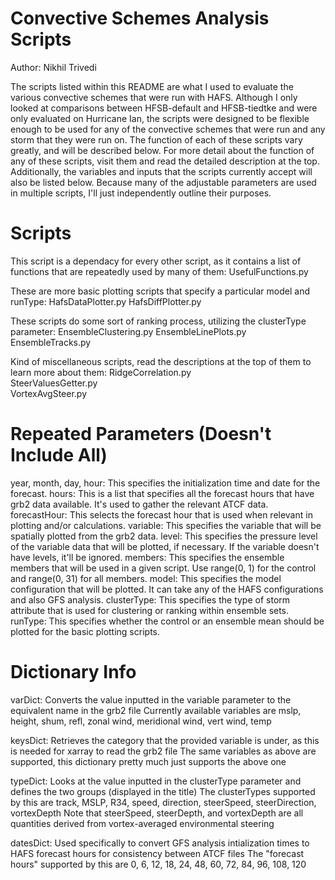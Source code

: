 # Convective Schemes Analysis Scripts
Author: Nikhil Trivedi

The scripts listed within this README are what I used to evaluate the various convective schemes that were run with HAFS.
Although I only looked at comparisons between HFSB-default and HFSB-tiedtke and were only evaluated on Hurricane Ian, the scripts
were designed to be flexible enough to be used for any of the convective schemes that were run and any storm that they were run
on. The function of each of these scripts vary greatly, and will be described below. For more detail about the function of any of 
these scripts, visit them and read the detailed description at the top. Additionally, the variables and inputs that the scripts 
currently accept will also be listed below. Because many of the adjustable parameters are used in multiple scripts, I'll just 
independently outline their purposes.

# Scripts
This script is a dependacy for every other script, as it contains a list of functions that are repeatedly used by many of them:
UsefulFunctions.py

These are more basic plotting scripts that specify a particular model and runType:
HafsDataPlotter.py
HafsDiffPlotter.py

These scripts do some sort of ranking process, utilizing the clusterType parameter:
EnsembleClustering.py
EnsembleLinePlots.py  
EnsembleTracks.py  

Kind of miscellaneous scripts, read the descriptions at the top of them to learn more about them:
RidgeCorrelation.py  
SteerValuesGetter.py  
VortexAvgSteer.py

# Repeated Parameters (Doesn't Include All)
year, month, day, hour: This specifies the initialization time and date for the forecast. 
hours: This is a list that specifies all the forecast hours that have grb2 data available. It's used to gather the relevant ATCF data.
forecastHour: This selects the forecast hour that is used when relevant in plotting and/or calculations. 
variable: This specifies the variable that will be spatially plotted from the grb2 data.
level: This specifies the pressure level of the variable data that will be plotted, if necessary. If the variable doesn't have levels, it'll be ignored.
members: This specifies the ensemble members that will be used in a given script. Use range(0, 1) for the control and range(0, 31) for all members.
model: This specifies the model configuration that will be plotted. It can take any of the HAFS configurations and also GFS analysis.
clusterType: This specifies the type of storm attribute that is used for clustering or ranking within ensemble sets.
runType: This specifies whether the control or an ensemble mean should be plotted for the basic plotting scripts.

# Dictionary Info
varDict: Converts the value inputted in the variable parameter to the equivalent name in the grb2 file
Currently available variables are mslp, height, shum, refl, zonal wind, meridional wind, vert wind, temp

keysDict: Retrieves the category that the provided variable is under, as this is needed for xarray to read the grb2 file
The same variables as above are supported, this dictionary pretty much just supports the above one

typeDict: Looks at the value inputted in the clusterType parameter and defines the two groups (displayed in the title)
The clusterTypes supported by this are track, MSLP, R34, speed, direction, steerSpeed, steerDirection, vortexDepth
Note that steerSpeed, steerDepth, and vortexDepth are all quantities derived from vortex-averaged environmental steering

datesDict: Used specifically to convert GFS analysis intialization times to HAFS forecast hours for consistency between ATCF files
The "forecast hours" supported by this are 0, 6, 12, 18, 24, 48, 60, 72, 84, 96, 108, 120
